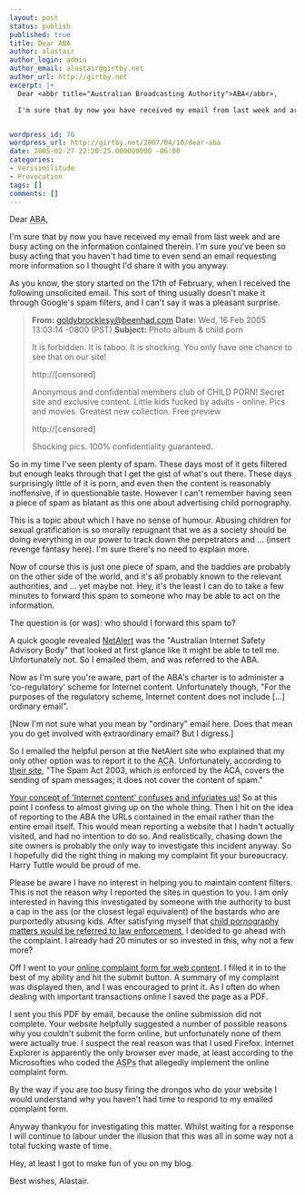 ```yaml
---
layout: post
status: publish
published: true
title: Dear ABA
author: alastair
author_login: admin
author_email: alastair@girtby.net
author_url: http://girtby.net
excerpt: |+
  Dear <abbr title="Australian Broadcasting Authority">ABA</abbr>,

  I'm sure that by now you have received my email from last week and are busy acting on the information contained therein. I'm sure you've been so busy acting that you haven't had time to even send an email requesting more information so I thought I'd share it with you anyway.


wordpress_id: 76
wordpress_url: http://girtby.net/2007/04/10/dear-aba
date: 2005-02-27 22:20:25.000000000 -06:00
categories:
- Verisimilitude
- Provocation
tags: []
comments: []
---
```

Dear <abbr title="Australian Broadcasting Authority">ABA</abbr>,

I'm sure that by now you have received my email from last week and are busy acting on the information contained therein. I'm sure you've been so busy acting that you haven't had time to even send an email requesting more information so I thought I'd share it with you anyway.


<a id="more"></a><a id="more-76"></a>


As you know, the story started on the 17th of February, when I received the following unsolicited email. This sort of thing usually doesn't make it through Google's spam filters, and I can't say it was a pleasant surprise.

>**From:** goldybrocklesy@beenhad.com
>**Date:** Wed, 16 Feb 2005 13:03:14 -0800 (PST)
>**Subject:** Photo album & child porn
>
>It is forbidden. It is taboo. It is shocking.
>You only have one chance to see that on our site!
>
>http://[censored]
>
>Anonymous and confidential members club of CHILD PORN!
>Secret site and exclusive content. Little kids fucked
>by adults - online. Pics and movies. Greatest new collection.
>Free preview
>
>http://[censored]
>
>Shocking pics.
>100% confidentiality guaranteed.

So in my time I've seen plenty of spam. These days most of it gets filtered but enough leaks through that I get the gist of what's out there. These days surprisingly little of it is porn, and even then the content is reasonably inoffensive, if in questionable taste. However I can't remember having seen a piece of spam as blatant as this one about advertising child pornography.

This is a topic about which I have no sense of humour. Abusing children for sexual gratification is so morally repugnant that we as a society should be doing everything in our power to track down the perpetrators and ... (insert revenge fantasy here). I'm sure there's no need to explain more.

Now of course this is just one piece of spam, and the baddies are probably on the other side of the world, and it's all probably known to the relevant authorities, and ... yet maybe not. Hey, it's the least I can do to take a few minutes to forward this spam to someone who may be able to act on the information.

The question is (or was): who should I forward this spam to?

A quick google revealed [NetAlert](http://www.netalert.com.au/) was the "Australian Internet Safety Advisory Body" that looked at first glance like it might be able to tell me. Unfortunately not. So I emailed them, and was referred to the ABA.

Now as I'm sure you're aware, part of the ABA's charter is to administer a 'co-regulatory' scheme for Internet content. Unfortunately though, "For the purposes of the regulatory scheme, Internet content does not include [...] ordinary email".

[Now I'm not sure what you mean by "ordinary" email here. Does that mean you do get involved with extraordinary email? But I digress.]

So I emailed the helpful person at the NetAlert site who explained that my only other option was to report it to the <abbr title="Australian Communications Authority">ACA</abbr>. Unfortunately, according to [their site](http://internet.aca.gov.au/ACAINTER.12714286:STANDARD:885848750:pp=DIR2_25,pc=PC_1970#complaints%20fraudulent), "The Spam Act 2003, which is enforced by the ACA, covers the sending of spam messages; it does not cover the content of spam."

[Your concept of 'Internet content' confuses and infuriates us!](http://www.gotfuturama.com/Multimedia/EpisodeSounds/4ACV03/) So at this point I confess to almost giving up on the whole thing. Then I hit on the idea of reporting to the ABA the URLs contained in the email rather than the entire email itself. This would mean reporting a website that I hadn't actually visited, and had no intention to do so. And realistically, chasing down the site owners is probably the only way to investigate this incident anyway. So I hopefully did the right thing in making my complaint fit your bureaucracy. Harry Tuttle would be proud of me.

Please be aware I have no interest in helping you to maintain content filters. This is not the reason why I reported the sites in question to you. I am only interested in having this investigated by someone with the authority to bust a cap in the ass (or the closest legal equivalent) of the bastards who are purportedly abusing kids. After satisfying myself that [child pornography matters would be referred to law enforcement](http://www.aba.gov.au/internet/complaints/internet.htm#aba), I decided to go ahead with the complaint. I already had 20 minutes or so invested in this, why not a few more?

Off I went to your [online complaint form for web content](http://www.aba.gov.au/what/online/www.asp). I filled it in to the best of my ability and hit the submit button. A summary of my complaint was displayed then, and I was encouraged to print it. As I often do when dealing with important transactions online I saved the page as a PDF.

I sent you this PDF by email, because the online submission did not complete. Your website helpfully suggested a number of possible reasons why you couldn't submit the form online, but unfortunately none of them were actually true. I suspect the real reason was that I used Firefox. Internet Explorer is apparently the only browser ever made, at least according to the Microsofties who coded the <abbr title="Active Server Page">ASPs</abbr> that allegedly implement the online complaint form.

By the way if you are too busy firing the drongos who do your website I would understand why you haven't had time to respond to my emailed complaint form.

Anyway thankyou for investigating this matter. Whilst waiting for a response I will continue to labour under the illusion that this was all in some way not a total fucking waste of time.

Hey, at least I got to make fun of you on my blog.

Best wishes,
Alastair.
